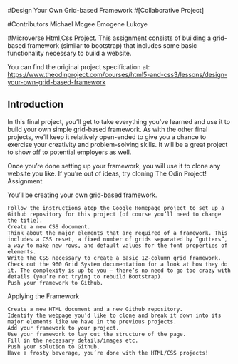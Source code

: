 #Design Your Own Grid-based Framework
#[Collaborative Project]

#Contributors
Michael Mcgee
Emogene Lukoye


#Microverse Html,Css Project.
This assignment consists of building a grid-based framework (similar to bootstrap)
 that includes some basic functionality necessary to build a website.

You can find the original project specification at: https://www.theodinproject.com/courses/html5-and-css3/lessons/design-your-own-grid-based-framework


## Introduction

In this final project, you’ll get to take everything you’ve learned and use it to build your own simple grid-based framework. As with the other final projects, we’ll keep it relatively open-ended to give you a chance to exercise your creativity and problem-solving skills. It will be a great project to show off to potential employers as well.

Once you’re done setting up your framework, you will use it to clone any website you like. If you’re out of ideas, try cloning The Odin Project!
Assignment

You’ll be creating your own grid-based framework.

    Follow the instructions atop the Google Homepage project to set up a Github repository for this project (of course you’ll need to change the title).
    Create a new CSS document.
    Think about the major elements that are required of a framework. This includes a CSS reset, a fixed number of grids separated by “gutters”, a way to make new rows, and default values for the font properties of elements.
    Write the CSS necessary to create a basic 12-column grid framework. Check out the 960 Grid System documentation for a look at how they do it. The complexity is up to you – there’s no need to go too crazy with details (you’re not trying to rebuild Bootstrap).
    Push your framework to Github.

Applying the Framework

    Create a new HTML document and a new Github repository.
    Identify the webpage you’d like to clone and break it down into its major elements like we have in the previous projects.
    Add your framework to your project.
    Use your framework to lay out the structure of the page.
    Fill in the necessary details/images etc.
    Push your solution to Github.
    Have a frosty beverage, you’re done with the HTML/CSS projects!

